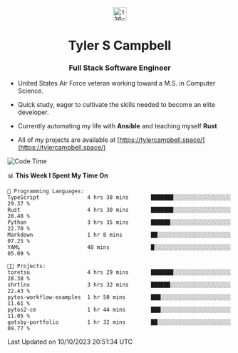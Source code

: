 <p align="center">
<a href="https://www.linkedin.com/in/t36campbell" target="blank"><img align="center" src="https://ik.imagekit.io/t36campbell/Portfolio/linkedin.png.original_m8bbGgPh6.png" alt="t36campbell" height="30" width="30" /></a>
</p>
<h1 align="center">Tyler S Campbell</h1>
<h3 align="center">Full Stack Software Engineer</h3>

* United States Air Force veteran working toward a M.S. in Computer Science.

* Quick study, eager to cultivate the skills needed to become an elite developer.

* Currently automating my life with **Ansible** and teaching myself **Rust**

* All of my projects are available at [https://tylercampbell.space/](https://tylercampbell.space/)

<!--START_SECTION:waka-->
![Code Time](http://img.shields.io/badge/Code%20Time-2%2C873%20hrs%2045%20mins-blue)

📊 **This Week I Spent My Time On** 

```text
💬 Programming Languages: 
TypeScript               4 hrs 38 mins       ███████░░░░░░░░░░░░░░░░░░   29.37 % 
Rust                     4 hrs 30 mins       ███████░░░░░░░░░░░░░░░░░░   28.48 % 
Python                   3 hrs 35 mins       ██████░░░░░░░░░░░░░░░░░░░   22.70 % 
Markdown                 1 hr 8 mins         ██░░░░░░░░░░░░░░░░░░░░░░░   07.25 % 
YAML                     48 mins             █░░░░░░░░░░░░░░░░░░░░░░░░   05.09 % 

🐱‍💻 Projects: 
toretsu                  4 hrs 29 mins       ███████░░░░░░░░░░░░░░░░░░   28.38 % 
shrtlnx                  3 hrs 32 mins       ██████░░░░░░░░░░░░░░░░░░░   22.43 % 
pytos-workflow-examples  1 hr 50 mins        ███░░░░░░░░░░░░░░░░░░░░░░   11.61 % 
pytos2-ce                1 hr 44 mins        ███░░░░░░░░░░░░░░░░░░░░░░   11.05 % 
gatsby-portfolio         1 hr 32 mins        ██░░░░░░░░░░░░░░░░░░░░░░░   09.77 % 
```


 Last Updated on 10/10/2023 20:51:34 UTC
<!--END_SECTION:waka-->
